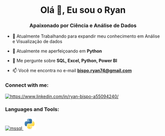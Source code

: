 <h1 align="center">Olá 👋, Eu sou o Ryan</h1>
<h3 align="center">Apaixonado por Ciência e Análise de Dados</h3>

- 🔭 Atualmente Trabalhando para expandir meu conhecimento em Análise e Visualização de dados

- 🌱 Atualmente me aperfeiçoando em **Python**

- 💬 Me pergunte sobre **SQL, Excel, Python, Power BI**

- 📫 Você me encontra no e-mail **bispo.ryan74@gmail.com**

<h3 align="left">Connect with me:</h3>
<p align="left">
<a href="[www.linkedin.com/in/ryan-bispo-a55094240/](https://www.linkedin.com/in/ryan-bispo-a55094240/)" target="blank"><img align="center" src="https://raw.githubusercontent.com/rahuldkjain/github-profile-readme-generator/master/src/images/icons/Social/linked-in-alt.svg" alt="https://www.linkedin.com/in/ryan-bispo-a55094240/" height="30" width="40" /></a>
</p>

<h3 align="left">Languages and Tools:</h3>
<p align="left"> <a href="https://www.microsoft.com/en-us/sql-server" target="_blank" rel="noreferrer"> <img src="https://www.svgrepo.com/show/303229/microsoft-sql-server-logo.svg" alt="mssql" width="40" height="40"/> </a> <a href="https://www.python.org" target="_blank" rel="noreferrer"> <img src="https://raw.githubusercontent.com/devicons/devicon/master/icons/python/python-original.svg" alt="python" width="40" height="40"/> </a> </p>

<!--
**RyanQuize/RyanQuize** is a ✨ _special_ ✨ repository because its `README.md` (this file) appears on your GitHub profile.

Here are some ideas to get you started:

- 🔭 I’m currently working on ...
- 🌱 I’m currently learning ...
- 👯 I’m looking to collaborate on ...
- 🤔 I’m looking for help with ...
- 💬 Ask me about ...
- 📫 How to reach me: ...
- 😄 Pronouns: ...
- ⚡ Fun fact: ...
-->
